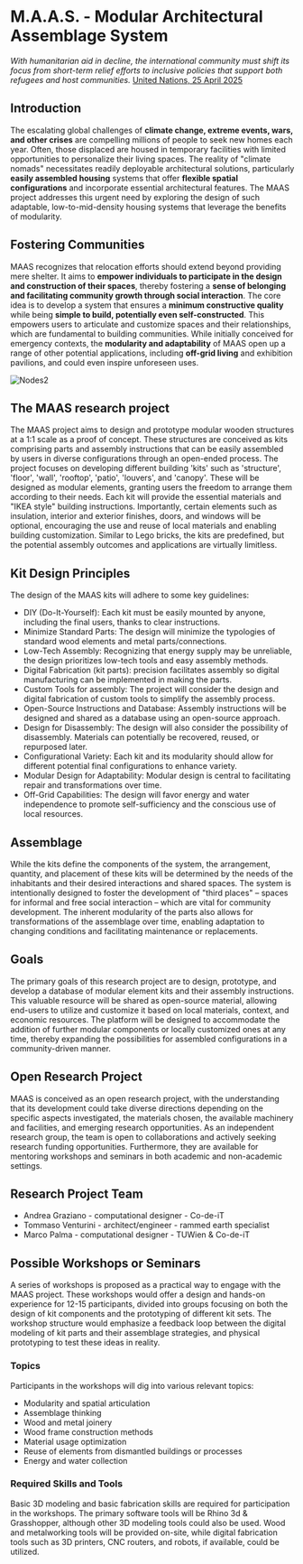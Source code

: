 # M.A.A.S. - Modular Architectural Assemblage System

*With humanitarian aid in decline, the international community must shift its focus from short-term relief efforts to inclusive policies that support both refugees and host communities.* [United Nations, 25 April 2025](https://news.un.org/en/story/2025/04/1162631)

## Introduction
The escalating global challenges of **climate change, extreme events, wars, and other crises** are compelling millions of people to seek new homes each year. Often, those displaced are housed in temporary facilities with limited opportunities to personalize their living spaces. The reality of "climate nomads" necessitates readily deployable architectural solutions, particularly **easily assembled housing** systems that offer **flexible spatial configurations** and incorporate essential architectural features. The MAAS project addresses this urgent need by exploring the design of such adaptable, low-to-mid-density housing systems that leverage the benefits of modularity.

## Fostering Communities
MAAS recognizes that relocation efforts should extend beyond providing mere shelter. It aims to **empower individuals to participate in the design and construction of their spaces**, thereby fostering a **sense of belonging and facilitating community growth through social interaction**. The core idea is to develop a system that ensures a **minimum constructive quality** while being **simple to build, potentially even self-constructed**. This empowers users to articulate and customize spaces and their relationships, which are fundamental to building communities. While initially conceived for emergency contexts, the **modularity and adaptability** of MAAS open up a range of other potential applications, including **off-grid living** and exhibition pavilions, and could even inspire unforeseen uses.

![Nodes2](https://github.com/user-attachments/assets/fc920801-baf3-4462-84d3-78d1b7bdab1e)

## The MAAS research project
The MAAS project aims to design and prototype modular wooden structures at a 1:1 scale as a proof of concept. These structures are conceived as kits comprising parts and assembly instructions that can be easily assembled by users in diverse configurations through an open-ended process. The project focuses on developing different building 'kits' such as 'structure', 'floor', 'wall', 'rooftop', 'patio', 'louvers', and 'canopy'. These will be designed as modular elements, granting users the freedom to arrange them according to their needs. Each kit will provide the essential materials and "IKEA style" building instructions. Importantly, certain elements such as insulation, interior and exterior finishes, doors, and windows will be optional, encouraging the use and reuse of local materials and enabling building customization. Similar to Lego bricks, the kits are predefined, but the potential assembly outcomes and applications are virtually limitless.

## Kit Design Principles
The design of the MAAS kits will adhere to some key guidelines:
- DIY (Do-It-Yourself): Each kit must be easily mounted by anyone, including the final users, thanks to clear instructions. 
- Minimize Standard Parts: The design will minimize the typologies of standard wood elements and metal parts/connections. 
- Low-Tech Assembly: Recognizing that energy supply may be unreliable, the design prioritizes low-tech tools and easy assembly methods. 
- Digital Fabrication (kit parts): precision facilitates assembly so digital manufacturing can be implemented in making the parts. 
- Custom Tools for assembly: The project will consider the design and digital fabrication of custom tools to simplify the assembly process. 
- Open-Source Instructions and Database: Assembly instructions will be designed and shared as a database using an open-source approach. 
- Design for Disassembly: The design will also consider the possibility of disassembly. Materials can potentially be recovered, reused, or repurposed later. 
- Configurational Variety: Each kit and its modularity should allow for different potential final configurations to enhance variety. 
- Modular Design for Adaptability: Modular design is central to facilitating repair and transformations over time. 
- Off-Grid Capabilities: The design will favor energy and water independence to promote self-sufficiency and the conscious use of local resources.

## Assemblage
While the kits define the components of the system, the arrangement, quantity, and placement of these kits will be determined by the needs of the inhabitants and their desired interactions and shared spaces. The system is intentionally designed to foster the development of "third places" – spaces for informal and free social interaction – which are vital for community development. The inherent modularity of the parts also allows for transformations of the assemblage over time, enabling adaptation to changing conditions and facilitating maintenance or replacements.

## Goals
The primary goals of this research project are to design, prototype, and develop a database of modular element kits and their assembly instructions. This valuable resource will be shared as open-source material, allowing end-users to utilize and customize it based on local materials, context, and economic resources. The platform will be designed to accommodate the addition of further modular components or locally customized ones at any time, thereby expanding the possibilities for assembled configurations in a community-driven manner.

## Open Research Project
MAAS is conceived as an open research project, with the understanding that its development could take diverse directions depending on the specific aspects investigated, the materials chosen, the available machinery and facilities, and emerging research opportunities. As an independent research group, the team is open to collaborations and actively seeking research funding opportunities. Furthermore, they are available for mentoring workshops and seminars in both academic and non-academic settings.

## Research Project Team
- Andrea Graziano - computational designer - Co-de-iT
- Tommaso Venturini - architect/engineer - rammed earth specialist
- Marco Palma - computational designer - TUWien & Co-de-iT

## Possible Workshops or Seminars
A series of workshops is proposed as a practical way to engage with the MAAS project. These workshops would offer a design and hands-on experience for 12-15 participants, divided into groups focusing on both the design of kit components and the prototyping of different kit sets. The workshop structure would emphasize a feedback loop between the digital modeling of kit parts and their assemblage strategies, and physical prototyping to test these ideas in reality.

### Topics
Participants in the workshops will dig into various relevant topics:
- Modularity and spatial articulation
- Assemblage thinking
- Wood and metal joinery
- Wood frame construction methods
- Material usage optimization
- Reuse of elements from dismantled buildings or processes
- Energy and water collection

### Required Skills and Tools
Basic 3D modeling and basic fabrication skills are required for participation in the workshops. The primary software tools will be Rhino 3d & Grasshopper, although other 3D modeling tools could also be used. Wood and metalworking tools will be provided on-site, while digital fabrication tools such as 3D printers, CNC routers, and robots, if available, could be utilized.
 
